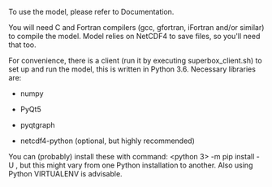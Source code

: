 To use the model, please refer to Documentation.

You will need C and Fortran compilers (gcc, gfortran, iFortran and/or similar) to compile the model. Model relies on
NetCDF4 to save files, so you'll need that too.

For convenience, there is a client (run it by executing superbox_client.sh) to set up and run the model, this is written in Python 3.6. Necessary libraries are:

- numpy

- PyQt5

- pyqtgraph

- netcdf4-python (optional, but highly recommended)

You can (probably) install these with command: <python 3> -m pip install -U <module>, but this might vary from one
Python installation to another. Also using Python VIRTUALENV is advisable.
